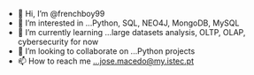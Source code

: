 - 👋 Hi, I’m @frenchboy99
- 👀 I’m interested in ...Python, SQL, NEO4J, MongoDB, MySQL
- 🌱 I’m currently learning ...large datasets analysis, OLTP, OLAP, cybersecurity for now
- 💞️ I’m looking to collaborate on ...Python projects
- 📫 How to reach me ...jose.macedo@my.istec.pt

<!---
frenchboy99/frenchboy99 is a ✨ special ✨ repository because its `README.md` (this file) appears on your GitHub profile.
You can click the Preview link to take a look at your changes.
--->
